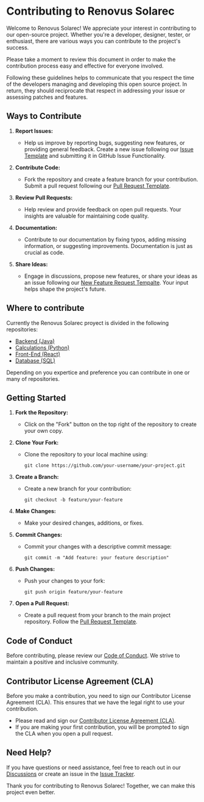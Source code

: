 # Contributing to Renovus Solarec
 
Welcome to Renovus Solarec! We appreciate your interest in contributing to our open-source project. Whether you're a developer, designer, tester, or enthusiast, there are various ways you can contribute to the project's success.

Please take a moment to review this document in order to make the contribution process easy and effective for everyone involved.

Following these guidelines helps to communicate that you respect the time of the developers managing and developing this open source project. In return, they should reciprocate that respect in addressing your issue or assessing patches and features.

## Ways to Contribute

1. **Report Issues:**
   - Help us improve by reporting bugs, suggesting new features, or providing general feedback. Create a new issue following our [Issue Template](issue_template.md) and submitting it in GitHub Issue Functionality.

2. **Contribute Code:**
   - Fork the repository and create a feature branch for your contribution. Submit a pull request following our [Pull Request Template](pull_request_template.md).

3. **Review Pull Requests:**
   - Help review and provide feedback on open pull requests. Your insights are valuable for maintaining code quality.

4. **Documentation:**
   - Contribute to our documentation by fixing typos, adding missing information, or suggesting improvements. Documentation is just as crucial as code.

5. **Share Ideas:**
   - Engage in discussions, propose new features, or share your ideas as an issue following our [New Feature Request Tempalte](new_feature_request.md). Your input helps shape the project's future.

## Where to contribute

Currently the Renovus Solarec proyect is divided in the following repositories:

- [Backend (Java)](https://github.com/Renovus-Tech/solarec-java)
- [Calculations (Python)](https://github.com/Renovus-Tech/solarec-python)
- [Front-End (React)](https://github.com/Renovus-Tech/solarec-react)
- [Database (SQL)](https://github.com/Renovus-Tech/solarec-db)

Depending on you expertice and preference you can contribute in one or many of repositories.

## Getting Started

1. **Fork the Repository:**
   - Click on the "Fork" button on the top right of the repository to create your own copy.

2. **Clone Your Fork:**
   - Clone the repository to your local machine using:
     ```
     git clone https://github.com/your-username/your-project.git
     ```

3. **Create a Branch:**
   - Create a new branch for your contribution:
     ```
     git checkout -b feature/your-feature
     ```

4. **Make Changes:**
   - Make your desired changes, additions, or fixes.

5. **Commit Changes:**
   - Commit your changes with a descriptive commit message:
     ```
     git commit -m "Add feature: your feature description"
     ```

6. **Push Changes:**
   - Push your changes to your fork:
     ```
     git push origin feature/your-feature
     ```

7. **Open a Pull Request:**
   - Create a pull request from your branch to the main project repository. Follow the [Pull Request Template](pull_request_template.md).

## Code of Conduct

Before contributing, please review our [Code of Conduct](CODE_OF_CONDUCT.md). We strive to maintain a positive and inclusive community.

## Contributor License Agreement (CLA)

Before you make a contribution, you need to sign our Contributor License Agreement (CLA). This ensures that we have the legal right to use your contribution.

- Please read and sign our [Contributor License Agreement (CLA)](CLA.md).
- If you are making your first contribution, you will be prompted to sign the CLA when you open a pull request.


## Need Help?

If you have questions or need assistance, feel free to reach out in our [Discussions](link-to-discussions) or create an issue in the [Issue Tracker](link-to-issue-tracker).

Thank you for contributing to Renovus Solarec! Together, we can make this project even better.
